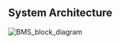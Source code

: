 ## System Architecture

![BMS_block_diagram](https://user-images.githubusercontent.com/98948359/155716322-587d6588-ce4d-4039-8a91-e19de9778f7b.png)
